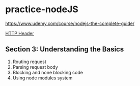 # practice-nodeJS

https://www.udemy.com/course/nodejs-the-complete-guide/

[HTTP Header](https://developer.mozilla.org/en-US/docs/Web/HTTP/Headers)

## Section 3: Understanding the Basics

1. Routing request
2. Parsing request body
3. Blocking and none blocking code
4. Using node modules system
